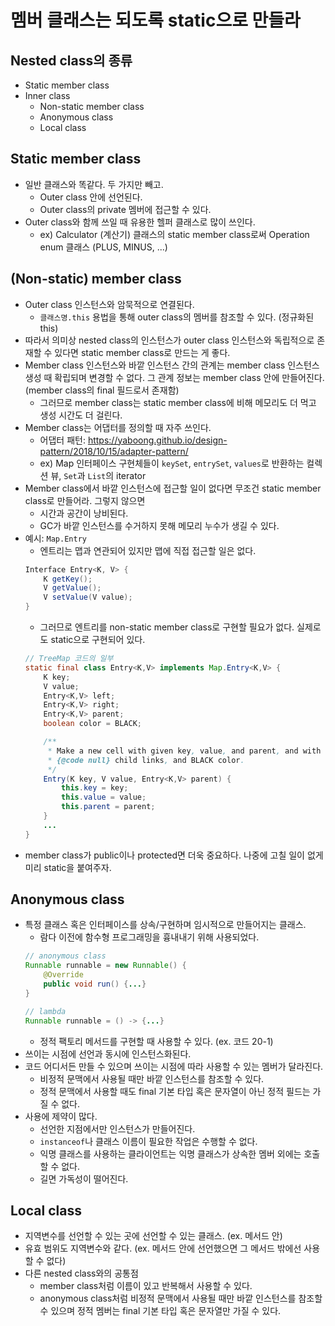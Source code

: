 # 멤버 클래스는 되도록 static으로 만들라
## Nested class의 종류
- Static member class
- Inner class
    - Non-static member class
    - Anonymous class
    - Local class
## Static member class
- 일반 클래스와 똑같다. 두 가지만 빼고.
    - Outer class 안에 선언된다.
    - Outer class의 private 멤버에 접근할 수 있다.
- Outer class와 함께 쓰일 때 유용한 헬퍼 클래스로 많이 쓰인다.
    - ex) Calculator (계산기) 클래스의 static member class로써 Operation enum 클래스 (PLUS, MINUS, ...)
## (Non-static) member class
- Outer class 인스턴스와 암묵적으로 연결된다.
    - `클래스명.this` 용법을 통해 outer class의 멤버를 참조할 수 있다. (정규화된 this)
- 따라서 의미상 nested class의 인스턴스가 outer class 인스턴스와 독립적으로 존재할 수 있다면 static member class로 만드는 게 좋다.
- Member class 인스턴스와 바깥 인스턴스 간의 관계는 member class 인스턴스 생성 때 확립되며 변경할 수 없다. 그 관계 정보는 member class 안에 만들어진다. (member class의 final 필드로서 존재함)
    - 그러므로 member class는 static member class에 비해 메모리도 더 먹고 생성 시간도 더 걸린다.
- Member class는 어댑터를 정의할 때 자주 쓰인다.
    - 어댑터 패턴: https://yaboong.github.io/design-pattern/2018/10/15/adapter-pattern/
    - ex) Map 인터페이스 구현체들이 `keySet`, `entrySet`, `values`로 반환하는 컬렉션 뷰, `Set`과 `List`의 iterator
- Member class에서 바깥 인스턴스에 접근할 일이 없다면 무조건 static member class로 만들어라. 그렇지 않으면
    - 시간과 공간이 낭비된다.
    - GC가 바깥 인스턴스를 수거하지 못해 메모리 누수가 생길 수 있다.
- 예시: `Map.Entry`
    - 엔트리는 맵과 연관되어 있지만 맵에 직접 접근할 일은 없다.
    ```java
    Interface Entry<K, V> {
        K getKey();
        V getValue();
        V setValue(V value);
    }
    ```
    - 그러므로 엔트리를 non-static member class로 구현할 필요가 없다. 실제로도 static으로 구현되어 있다.
    ```java
    // TreeMap 코드의 일부
    static final class Entry<K,V> implements Map.Entry<K,V> {
        K key;
        V value;
        Entry<K,V> left;
        Entry<K,V> right;
        Entry<K,V> parent;
        boolean color = BLACK;

        /**
         * Make a new cell with given key, value, and parent, and with
         * {@code null} child links, and BLACK color.
         */
        Entry(K key, V value, Entry<K,V> parent) {
            this.key = key;
            this.value = value;
            this.parent = parent;
        }
        ...
    }
    ```
- member class가 public이나 protected면 더욱 중요하다. 나중에 고칠 일이 없게 미리 static을 붙여주자.
## Anonymous class
- 특정 클래스 혹은 인터페이스를 상속/구현하며 임시적으로 만들어지는 클래스.
    - 람다 이전에 함수형 프로그래밍을 흉내내기 위해 사용되었다.
    ```java
    // anonymous class
    Runnable runnable = new Runnable() {
        @Override
        public void run() {...}
    }

    // lambda
    Runnable runnable = () -> {...}
    ```
    - 정적 팩토리 메서드를 구현할 때 사용할 수 있다. (ex. 코드 20-1)
- 쓰이는 시점에 선언과 동시에 인스턴스화된다.
- 코드 어디서든 만들 수 있으며 쓰이는 시점에 따라 사용할 수 있는 멤버가 달라진다.
    - 비정적 문맥에서 사용될 때만 바깥 인스턴스를 참조할 수 있다.
    - 정적 문맥에서 사용할 때도 final 기본 타입 혹은 문자열이 아닌 정적 필드는 가질 수 없다.
- 사용에 제약이 많다.
    - 선언한 지점에서만 인스턴스가 만들어진다.
    - `instanceof`나 클래스 이름이 필요한 작업은 수행할 수 없다.
    - 익명 클래스를 사용하는 클라이언트는 익명 클래스가 상속한 멤버 외에는 호출할 수 없다.
    - 길면 가독성이 떨어진다.
## Local class
- 지역변수를 선언할 수 있는 곳에 선언할 수 있는 클래스. (ex. 메서드 안)
- 유효 범위도 지역변수와 같다. (ex. 메서드 안에 선언했으면 그 메서드 밖에선 사용할 수 없다)
- 다른 nested class와의 공통점
    - member class처럼 이름이 있고 반복해서 사용할 수 있다.
    - anonymous class처럼 비정적 문맥에서 사용될 때만 바깥 인스턴스를 참조할 수 있으며 정적 멤버는 final 기본 타입 혹은 문자열만 가질 수 있다.
